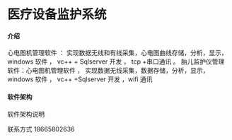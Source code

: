 # 医疗设备监护系统

#### 介绍
心电图机管理软件 ： 实现数据无线和有线采集，心电图曲线存储，分析，显示，    windows  软件 ， vc++  + Sqlserver 开发 ，  tcp +串口通讯 。
胎儿监护仪管理软件：心电图机管理软件 ，  实现数据无线采集，数据存储，分析，显示，    windows  软件 ， vc++ +Sqlserver  开发  ，wifi  通讯

#### 软件架构
软件架构说明


联系方式 18665802636